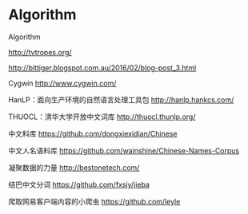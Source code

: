 # Algorithm
Algorithm



http://tvtropes.org/



http://bittiger.blogspot.com.au/2016/02/blog-post_3.html



Cygwin		http://www.cygwin.com/



HanLP：面向生产环境的自然语言处理工具包		http://hanlp.hankcs.com/



THUOCL：清华大学开放中文词库		http://thuocl.thunlp.org/



中文料库			https://github.com/dongxiexidian/Chinese



中文人名语料库		https://github.com/wainshine/Chinese-Names-Corpus



凝聚数据的力量		http://bestonetech.com/



结巴中文分词			https://github.com/fxsjy/jieba



爬取网易客户端内容的小爬虫		https://github.com/leyle